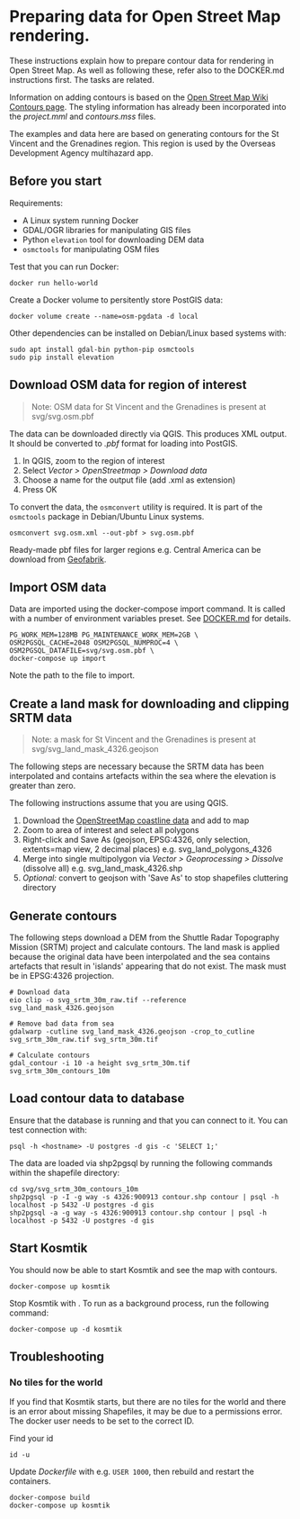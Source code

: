 # Preparing data for Open Street Map rendering.

These instructions explain how to prepare contour data for rendering in Open Street
Map.  As well as following these, refer also to the DOCKER.md instructions 
first.  The tasks are related.

Information on adding contours is based on the [Open Street
Map Wiki Contours page](http://wiki.openstreetmap.org/wiki/Contours).  The
styling information has already been incorporated into the _project.mml_ and
_contours.mss_ files.

The examples and data here are based on generating contours for the St Vincent
and the Grenadines region.  This region is used by the Overseas Development
Agency multihazard app.


## Before you start

Requirements:

* A Linux system running Docker
* GDAL/OGR libraries for manipulating GIS files
* Python `elevation` tool for downloading DEM data
* `osmctools` for manipulating OSM files

Test that you can run Docker:

```
docker run hello-world
```

Create a Docker volume to persitently store PostGIS data:

```
docker volume create --name=osm-pgdata -d local
```

Other dependencies can be installed on Debian/Linux based systems with:

```
sudo apt install gdal-bin python-pip osmctools
sudo pip install elevation
```

## Download OSM data for region of interest

> Note: OSM data for St Vincent and the Grenadines is present at
> svg/svg.osm.pbf

The data can be downloaded directly via QGIS.  This produces XML output.  It
should be converted to _.pbf_ format for loading into PostGIS.

1. In QGIS, zoom to the region of interest
2. Select _Vector > OpenStreetmap > Download data_
3. Choose a name for the output file (add .xml as extension)
4. Press OK

To convert the data, the `osmconvert` utility is required.  It is part of the
`osmctools` package in Debian/Ubuntu Linux systems.

```
osmconvert svg.osm.xml --out-pbf > svg.osm.pbf
```

Ready-made pbf files for larger regions e.g. Central America can be download
from [Geofabrik](http://download.geofabrik.de/).


## Import OSM data

Data are imported using the docker-compose import command.  It is called with
a number of environment variables preset.  See [DOCKER.md](DOCKER.md) for
details.

```
PG_WORK_MEM=128MB PG_MAINTENANCE_WORK_MEM=2GB \
OSM2PGSQL_CACHE=2048 OSM2PGSQL_NUMPROC=4 \
OSM2PGSQL_DATAFILE=svg/svg.osm.pbf \
docker-compose up import 
```

Note the path to the file to import.


## Create a land mask for downloading and clipping SRTM data

> Note: a mask for St Vincent and the Grenadines is present at
> svg/svg_land_mask_4326.geojson

The following steps are necessary because the SRTM data has been interpolated
and contains artefacts within the sea where the elevation is greater than zero.

The following instructions assume that you are using QGIS.

1. Download the [OpenStreetMap coastline data](http://data.openstreetmapdata.com/land-polygons-split-3857.zip) and add to map
2. Zoom to area of interest and select all polygons
3. Right-click and Save As (geojson, EPSG:4326, only selection, extents=map view, 2 decimal
   places) e.g. svg_land_polygons_4326
4. Merge into single multipolygon via _Vector > Geoprocessing > Dissolve_
   (dissolve all) e.g. svg_land_mask_4326.shp
5. _Optional:_ convert to geojson with 'Save As' to stop shapefiles cluttering
   directory


## Generate contours

The following steps download a DEM from the Shuttle Radar Topography Mission
(SRTM) project and calculate contours.  The land mask is applied because the
original data have been interpolated and the sea contains artefacts that result
in 'islands' appearing that do not exist.  The mask must be in EPSG:4326
projection.

```
# Download data
eio clip -o svg_srtm_30m_raw.tif --reference svg_land_mask_4326.geojson

# Remove bad data from sea
gdalwarp -cutline svg_land_mask_4326.geojson -crop_to_cutline svg_srtm_30m_raw.tif svg_srtm_30m.tif

# Calculate contours
gdal_contour -i 10 -a height svg_srtm_30m.tif svg_srtm_30m_contours_10m
```

## Load contour data to database

Ensure that the database is running and that you can connect to it.  You can
test connection with:

```
psql -h <hostname> -U postgres -d gis -c 'SELECT 1;'
```

The data are loaded via shp2pgsql by running the following commands within the
shapefile directory:

```
cd svg/svg_srtm_30m_contours_10m
shp2pgsql -p -I -g way -s 4326:900913 contour.shp contour | psql -h localhost -p 5432 -U postgres -d gis
shp2pgsql -a -g way -s 4326:900913 contour.shp contour | psql -h localhost -p 5432 -U postgres -d gis
```


## Start Kosmtik

You should now be able to start Kosmtik and see the map with contours.

```
docker-compose up kosmtik
```

Stop Kosmtik with <ctrl-C>.  To run as a background process, run the following
command:

```
docker-compose up -d kosmtik
```


## Troubleshooting

### No tiles for the world

If you find that Kosmtik starts, but there are no tiles for the world and there
is an error about missing Shapefiles, it may be due to a permissions error.
The docker user needs to be set to the correct ID.

Find your id

```
id -u
```

Update _Dockerfile_ with e.g. `USER 1000`, then rebuild and restart the
containers.

```
docker-compose build
docker-compose up kosmtik
```
